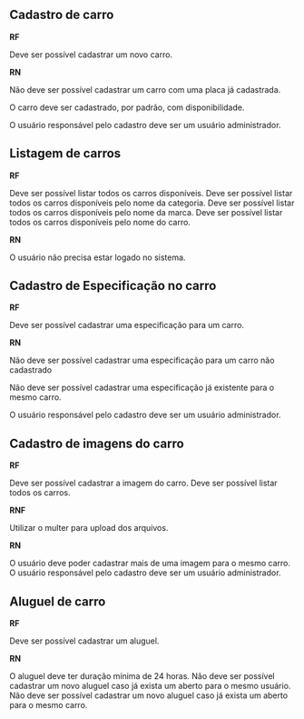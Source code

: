 ## Cadastro de carro

**RF**

Deve ser possível cadastrar um novo carro.

**RN**

Não deve ser possível cadastrar um carro com uma placa já cadastrada.

O carro deve ser cadastrado, por padrão, com disponibilidade.

O usuário responsável pelo cadastro deve ser um usuário administrador.

## Listagem de carros

**RF**

Deve ser possível listar todos os carros disponíveis.
Deve ser possível listar todos os carros disponíveis pelo nome da categoria.
Deve ser possível listar todos os carros disponíveis pelo nome da marca.
Deve ser possível listar todos os carros disponíveis pelo nome do carro.

**RN**

O usuário não precisa estar logado no sistema.

## Cadastro de Especificação no carro

**RF**

Deve ser possível cadastrar uma especificação para um carro.

**RN**

Não deve ser possível cadastrar uma especificação para um carro não cadastrado

Não deve ser possível cadastrar uma especificação já existente para o mesmo carro.

O usuário responsável pelo cadastro deve ser um usuário administrador.

## Cadastro de imagens do carro

**RF**

Deve ser possível cadastrar a imagem do carro.
Deve ser possível listar todos os carros.

**RNF**

Utilizar o multer para upload dos arquivos.

**RN**

O usuário deve poder cadastrar mais de uma imagem para o mesmo carro.
O usuário responsável pelo cadastro deve ser um usuário administrador.


## Aluguel de carro 

**RF**

Deve ser possível cadastrar um aluguel.

**RN**

O aluguel deve ter duração mínima de 24 horas.
Não deve ser possível cadastrar um novo aluguel caso já exista um aberto para o mesmo usuário.
Não deve ser possível cadastrar um novo aluguel caso já exista um aberto para o mesmo carro.